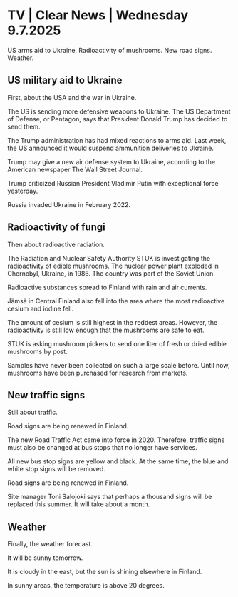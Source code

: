# TV | Clear News | Wednesday 9.7.2025

US arms aid to Ukraine. Radioactivity of mushrooms. New road signs. Weather.

## US military aid to Ukraine

First, about the USA and the war in Ukraine.

The US is sending more defensive weapons to Ukraine. The US Department of Defense, or Pentagon, says that President Donald Trump has decided to send them.

The Trump administration has had mixed reactions to arms aid. Last week, the US announced it would suspend ammunition deliveries to Ukraine.

Trump may give a new air defense system to Ukraine, according to the American newspaper The Wall Street Journal.

Trump criticized Russian President Vladimir Putin with exceptional force yesterday.

Russia invaded Ukraine in February 2022.

## Radioactivity of fungi

Then about radioactive radiation.

The Radiation and Nuclear Safety Authority STUK is investigating the radioactivity of edible mushrooms. The nuclear power plant exploded in Chernobyl, Ukraine, in 1986. The country was part of the Soviet Union.

Radioactive substances spread to Finland with rain and air currents.

Jämsä in Central Finland also fell into the area where the most radioactive cesium and iodine fell.

The amount of cesium is still highest in the reddest areas. However, the radioactivity is still low enough that the mushrooms are safe to eat.

STUK is asking mushroom pickers to send one liter of fresh or dried edible mushrooms by post.

Samples have never been collected on such a large scale before. Until now, mushrooms have been purchased for research from markets.

## New traffic signs

Still about traffic.

Road signs are being renewed in Finland.

The new Road Traffic Act came into force in 2020. Therefore, traffic signs must also be changed at bus stops that no longer have services.

All new bus stop signs are yellow and black. At the same time, the blue and white stop signs will be removed.

Road signs are being renewed in Finland.

Site manager Toni Salojoki says that perhaps a thousand signs will be replaced this summer. It will take about a month.

## Weather

Finally, the weather forecast.

It will be sunny tomorrow.

It is cloudy in the east, but the sun is shining elsewhere in Finland.

In sunny areas, the temperature is above 20 degrees.
